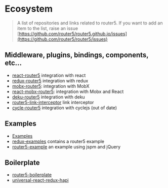 # Ecosystem

> A list of repositories and links related to router5. If you want to add an item to the list, raise an issue [https://github.com/router5/router5.github.io/issues](https://github.com/router5/router5/issues)


## Middleware, plugins, bindings, components, etc...

- [react-router5](https://github.com/router5/router5/tree/master/packages/react-router5) integration with react
- [redux-router5](https://github.com/router5/router5/tree/master/packages/redux-router5) integration with redux
- [mobx-router5](https://github.com/LeonardoGentile/mobx-router5): integration with MobX
- [react-mobx-router5](https://github.com/LeonardoGentile/react-mobx-router5): integration with Mobx and React
- [deku-router5](https://github.com/router5/router5/tree/master/packages/deku-router5) integration with deku
- [router5-link-interceptor](https://github.com/jas-chen/router5-link-interceptor) link interceptor
- [cycle-router5](https://github.com/axefrog/cycle-router5) integration with cyclejs (out of date)


## Examples

- [Examples](https://github.com/router5/examples)
- [redux-examples](https://github.com/StevenIseki/redux-examples) contains a router5 example
- [router5-example](https://github.com/DavidStrada/router5-example) an example using jspm and jQuery


## Boilerplate

- [router5-boilerplate](https://github.com/sitepack/router5-boilerplate)
- [universal-react-redux-hapi](https://github.com/nanopx/universal-react-redux-hapi)
